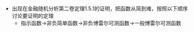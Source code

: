 - 出现在金融随机分析第二卷定理1.5.1的证明，把函数从简到难，按照以下顺序讨论要证明的定理
	- 指示函数$\rightarrow$非负简单函数$\rightarrow$非负博雷尔可测函数$\rightarrow$一般博雷尔可测函数